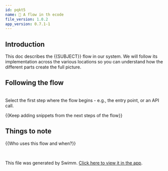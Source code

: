 ```yaml
---
id: pqkt5
name: 🔀 A flow in th ecode
file_version: 1.0.2
app_version: 0.7.1-1
---
```


## Introduction
This doc describes the {{SUBJECT}} flow in our system. We will follow its implementation across the various locations so you can understand how the different parts create the full picture.

## Following the flow

<br/>
<!-- TEMPLATE-swimm-snippet-placeholder -->
Select the first step where the flow begins - e.g., the entry point, or an API call.

<br/>

{{Keep adding snippets from the next steps of the flow}}

## Things to note
{{Who uses this flow and when?}}

<br/>

This file was generated by Swimm. [Click here to view it in the app](https://app.swimm.io/repos/Z2l0aHViJTNBJTNBdGVtcGxhdGVzJTNBJTNBc3dpbW1pbw==/docs/pqkt3).
